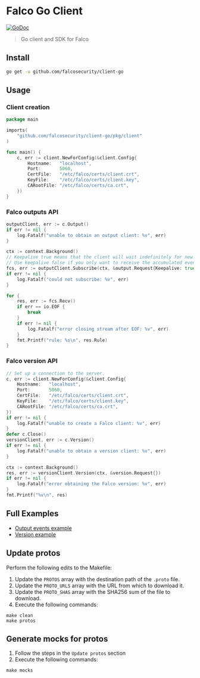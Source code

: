 # Falco Go Client
[![GoDoc](https://godoc.org/github.com/falcosecurity/client-go/pkg/client?status.svg)](https://godoc.org/github.com/falcosecurity/client-go/pkg/client)

> Go client and SDK for Falco

## Install

```bash
go get -u github.com/falcosecurity/client-go
```

## Usage

### Client creation

```go
package main

imports(
    "github.com/falcosecurity/client-go/pkg/client"
)

func main() {
    c, err := client.NewForConfig(&client.Config{
        Hostname:   "localhost",
        Port:       5060,
        CertFile:   "/etc/falco/certs/client.crt",
        KeyFile:    "/etc/falco/certs/client.key",
        CARootFile: "/etc/falco/certs/ca.crt",
    })
}
```

### Falco outputs API

```go
outputClient, err := c.Output()
if err != nil {
    log.Fatalf("unable to obtain an output client: %v", err)
}

ctx := context.Background()
// Keepalive true means that the client will wait indefinitely for new events to come
// Use keepalive false if you only want to receive the accumulated events and stop
fcs, err := outputClient.Subscribe(ctx, &output.Request{Keepalive: true})
if err != nil {
    log.Fatalf("could not subscribe: %v", err)
}

for {
    res, err := fcs.Recv()
    if err == io.EOF {
        break
    }
    if err != nil {
        log.Fatalf("error closing stream after EOF: %v", err)
    }
    fmt.Printf("rule: %s\n", res.Rule)
}
```

### Falco version API

```go
// Set up a connection to the server.
c, err := client.NewForConfig(&client.Config{
    Hostname:   "localhost",
    Port:       5060,
    CertFile:   "/etc/falco/certs/client.crt",
    KeyFile:    "/etc/falco/certs/client.key",
    CARootFile: "/etc/falco/certs/ca.crt",
})
if err != nil {
    log.Fatalf("unable to create a Falco client: %v", err)
}
defer c.Close()
versionClient, err := c.Version()
if err != nil {
    log.Fatalf("unable to obtain a version client: %v", err)
}

ctx := context.Background()
res, err := versionClient.Version(ctx, &version.Request{})
if err != nil {
    log.Fatalf("error obtaining the Falco version: %v", err)
}
fmt.Printf("%v\n", res)
```

## Full Examples

- [Output events example](examples/output/main.go)
- [Version example](examples/version/main.go)

## Update protos

Perform the following edits to the Makefile:

1. Update the `PROTOS` array with the destination path of the `.proto` file.
2. Update the `PROTO_URLS` array with the URL from which to download it.
3. Update the `PROTO_SHAS` array with the SHA256 sum of the file to download.
4. Execute the following commands:

```console
make clean
make protos
```

## Generate mocks for protos

1. Follow the steps in the `Update protos` section
2. Execute the following commands:

```console
make mocks
```

